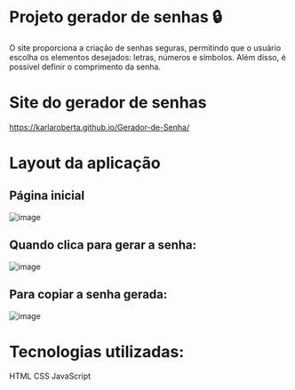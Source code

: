 # Projeto gerador de senhas 🔒
O site proporciona a criação de senhas seguras, permitindo que o usuário escolha os elementos desejados: letras, números e símbolos. Além disso, é possível definir o comprimento da senha.
# Site do gerador de senhas
https://karlaroberta.github.io/Gerador-de-Senha/
# Layout da aplicação
## Página inicial
![image](https://github.com/KarlaRoberta/Gerador-de-Senha/assets/96659292/06e214db-e6bc-4beb-91f3-b543a24890dd)


## Quando clica para gerar a senha:
![image](https://github.com/KarlaRoberta/Gerador-de-Senha/assets/96659292/818d2e66-1e34-4f5c-95f7-a344aec5ca43)


## Para copiar a senha gerada:
![image](https://github.com/KarlaRoberta/Gerador-de-Senha/assets/96659292/9a9a099e-cd82-431d-81db-42f3570da4bc)


# Tecnologias utilizadas:
HTML
CSS
JavaScript
